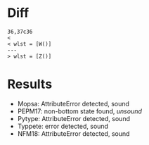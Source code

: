 # Diff
```shell
36,37c36
< 
< wlst = [W()]
---
> wlst = [Z()]
```

# Results
- Mopsa: AttributeError detected, sound
- PEPM17: non-bottom state found, *unsound*
- Pytype: AttributeError detected, sound
- Typpete: error detected, sound
- NFM18: AttributeError detected, sound


